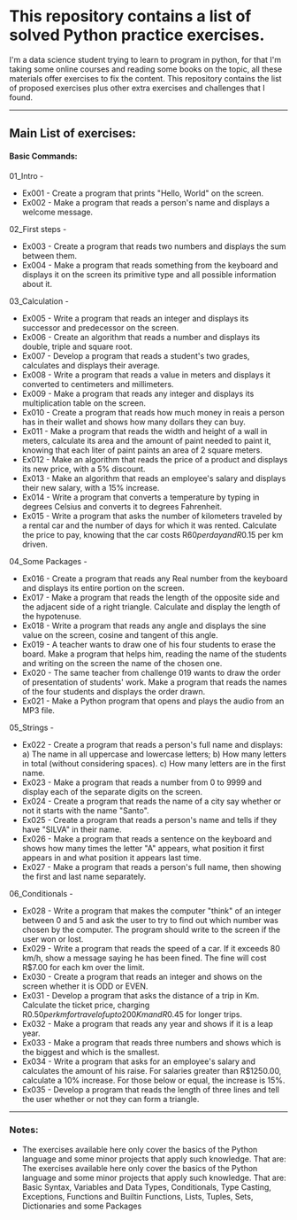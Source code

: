 # This repository contains a list of solved Python practice exercises.


I'm a data science student trying to learn to program in python, for that I'm taking some online courses and reading some books on the topic, all these materials offer exercises to fix the content.
This repository contains the list of proposed exercises plus other extra exercises and challenges that I found.

---

## Main List of exercises:


#### Basic Commands:


01_Intro -

- Ex001 - Create a program that prints "Hello, World" on the screen.
- Ex002 - Make a program that reads a person's name and displays a welcome message.

02_First steps - 

- Ex003 - Create a program that reads two numbers and displays the sum between them. 
- Ex004 - Make a program that reads something from the keyboard and displays it on the screen its primitive type and all possible information about it.

03_Calculation - 

- Ex005 - Write a program that reads an integer and displays its successor and predecessor on the screen.
- Ex006 - Create an algorithm that reads a number and displays its double, triple and square root.
- Ex007 - Develop a program that reads a student's two grades, calculates and displays their average.
- Ex008 - Write a program that reads a value in meters and displays it converted to centimeters and millimeters.
- Ex009 - Make a program that reads any integer and displays its multiplication table on the screen.
- Ex010 - Create a program that reads how much money in reais a person has in their wallet and shows how many dollars they can buy.
- Ex011 - Make a program that reads the width and height of a wall in meters, calculate its area and the amount of paint needed to paint it, knowing that each liter of paint paints an area of 2 square meters.
- Ex012 - Make an algorithm that reads the price of a product and displays its new price, with a 5% discount.
- Ex013 - Make an algorithm that reads an employee's salary and displays their new salary, with a 15% increase.
- Ex014 - Write a program that converts a temperature by typing in degrees Celsius and converts it to degrees Fahrenheit.
- Ex015 - Write a program that asks the number of kilometers traveled by a rental car and the number of days for which it was rented. Calculate the price to pay, knowing that the car costs R$60 per day and R$0.15 per km driven.

04_Some Packages - 

- Ex016 - Create a program that reads any Real number from the keyboard and displays its entire portion on the screen.
- Ex017 - Make a program that reads the length of the opposite side and the adjacent side of a right triangle. Calculate and display the length of the hypotenuse.
- Ex018 - Write a program that reads any angle and displays the sine value on the screen, cosine and tangent of this angle.
- Ex019 - A teacher wants to draw one of his four students to erase the board. Make a program that helps him, reading the name of the students and writing on the screen the name of the chosen one.
- Ex020 - The same teacher from challenge 019 wants to draw the order of presentation of students' work. Make a program that reads the names of the four students and displays the order drawn.
- Ex021 - Make a Python program that opens and plays the audio from an MP3 file.

05_Strings - 

- Ex022 - Create a program that reads a person's full name and displays: a) The name in all uppercase and lowercase letters; b) How many letters in total (without considering spaces). c) How many letters are in the first name.
- Ex023 - Make a program that reads a number from 0 to 9999 and display each of the separate digits on the screen.
- Ex024 - Create a program that reads the name of a city say whether or not it starts with the name "Santo".
- Ex025 - Create a program that reads a person's name and tells if they have "SILVA" in their name.
- Ex026 - Make a program that reads a sentence on the keyboard and shows how many times the letter "A" appears, what position it first appears in and what position it appears last time.
- Ex027 - Make a program that reads a person's full name, then showing the first and last name separately.

06_Conditionals - 

- Ex028 - Write a program that makes the computer "think" of an integer between 0 and 5 and ask the user to try to find out which number was chosen by the computer. The program should write to the screen if the user won or lost.
- Ex029 - Write a program that reads the speed of a car. If it exceeds 80 km/h, show a message saying he has been fined. The fine will cost R$7.00 for each km over the limit. 
- Ex030 - Create a program that reads an integer and shows on the screen whether it is ODD or EVEN.
- Ex031 - Develop a program that asks the distance of a trip in Km. Calculate the ticket price, charging R$0.50 per km for travel of up to 200Km and R$0.45 for longer trips.
- Ex032 - Make a program that reads any year and shows if it is a leap year.
- Ex033 - Make a program that reads three numbers and shows which is the biggest and which is the smallest.
- Ex034 - Write a program that asks for an employee's salary and calculates the amount of his raise. For salaries greater than R$1250.00, calculate a 10% increase. For those below or equal, the increase is 15%.
- Ex035 - Develop a program that reads the length of three lines and tell the user whether or not they can form a triangle.













---

### Notes:
- The exercises available here only cover the basics of the Python language and some minor projects that apply such knowledge. That are: The exercises available here only cover the basics of the Python language and some minor projects that apply such knowledge. That are: Basic Syntax, Variables and Data Types, Conditionals, Type Casting, Exceptions, Functions and Builtin Functions, Lists, Tuples, Sets, Dictionaries and some Packages



